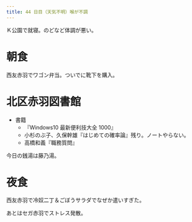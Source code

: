 ```yaml
---
title: 44 日目（天気不明）喉が不調
---
```


Ｋ公園で就寝。のどなど体調が悪い。

# 朝食

西友赤羽でワゴン弁当。ついでに靴下を購入。

# 北区赤羽図書館

* 書籍
  * 『Windows10 最新便利技大全 1000』
  * 小杉のぶ子、久保幹雄『はじめての確率論』残り。ノートやらない。
  * 高橋和義『職務質問』

今日の銭湯は藤乃湯。

# 夜食

西友赤羽で冷奴二丁＆ごぼうサラダでなぜか遣いすぎた。

あとはセガ赤羽でストレス発散。

